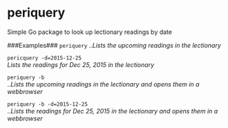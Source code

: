 # periquery
Simple Go package to look up lectionary readings by date

###Examples###
`periquery`
..*Lists the upcoming readings in the lectionary*  

`pericquery -d=2015-12-25`  
*Lists the readings for Dec 25, 2015 in the lectionary*  

`periquery -b`  
..*Lists the upcoming readings in the lectionary and opens them in a webbrowser*  

`periquery -b -d=2015-12-25`  
..*Lists the readings for Dec 25, 2015 in the lectionary and opens them in a webbrowser*  
